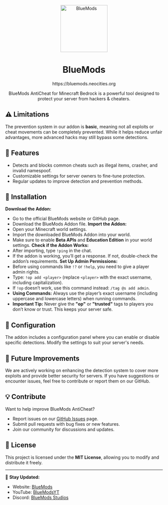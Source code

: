 <p align="center"><img src="https://bluemods.neocities.org/p/ic_blue.png" alt="BlueMods" width="150" height="150"></p>
<h1 align="center">BlueMods</h1>
<p align="center">https://bluemods.neocities.org</p>
<p align="center">BlueMods AntiCheat for Minecraft Bedrock is a powerful tool designed to protect your server from hackers & cheaters.</p>

## ⚠️ Limitations  

The prevention system in our addon is **basic**, meaning not all exploits or cheat movements can be completely prevented. While it helps reduce unfair advantages, more advanced hacks may still bypass some detections.  

## 🚀 Features  

- Detects and blocks common cheats such as illegal items, crasher, and invalid namespoof.  
- Customizable settings for server owners to fine-tune protection.  
- Regular updates to improve detection and prevention methods.  

## 📌 Installation

**Download the Addon:**
- Go to the official BlueMods website or GitHub page.
- Download the BlueMods Addon file.
**Import the Addon:**
- Open your Minecraft world settings.
- Import the downloaded BlueMods Addon into your world.
- Make sure to enable **Beta APIs** and **Education Edition** in your world settings.
**Check if the Addon Works:**
- After importing, type `!ping` in the chat.
- If the addon is working, you’ll get a response. If not, double-check the addon’s requirements.
**Set Up Admin Permissions:**
- Before using commands like `!?` or `!help`, you need to give a player admin rights.
- Type: `!op add <player>` (replace `<player>` with the exact username, including capitalization).
- If `!op` doesn’t work, use this command instead: `/tag @s add admin`.
- **Using Commands:** Always use the player’s exact username (including uppercase and lowercase letters) when running commands.
- **Important Tip:** Never give the **"op"** or **"trusted"** tags to players you don’t know or trust. This keeps your server safe.

## 🔧 Configuration  

The addon includes a configuration panel where you can enable or disable specific detections. Modify the settings to suit your server's needs.  

## 📢 Future Improvements  

We are actively working on enhancing the detection system to cover more exploits and provide better security for servers. If you have suggestions or encounter issues, feel free to contribute or report them on our GitHub.  

## 💡 Contribute  

Want to help improve BlueMods AntiCheat?  
- Report issues on our [GitHub Issues](https://github.com/BlueModsYT/BlueMods-AntiCheat/issues) page.  
- Submit pull requests with bug fixes or new features.  
- Join our community for discussions and updates.  

## 📜 License  

This project is licensed under the **MIT License**, allowing you to modify and distribute it freely.  

---  

🔗 **Stay Updated:**  
- Website: [BlueMods](https://bluemods.neocities.org)  
- YouTube: [BlueModsYT](https://youtube.com/@BlueModsYT)
- Discord: [BlueMods Studios](https://discord.gg/ppPT3MvgCk)
